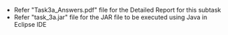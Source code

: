 * Refer "Task3a_Answers.pdf" file for the Detailed Report for this subtask
* Refer "task_3a.jar" file for the JAR file to be executed using Java in Eclipse IDE
